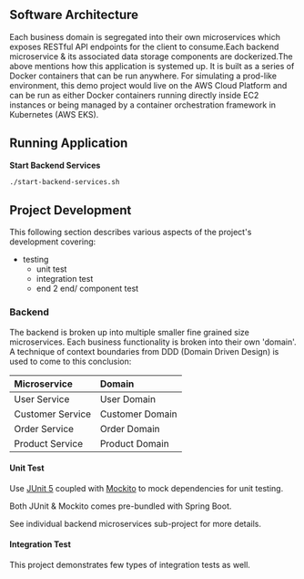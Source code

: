 
## Software Architecture

Each business domain is segregated into their own microservices which exposes RESTful API endpoints for the client to consume.Each backend microservice & its associated data storage components are dockerized.The above mentions how this application is systemed up. It is built as a series of Docker containers that can be run anywhere.
For simulating a prod-like environment, this demo project would live on the AWS Cloud Platform and can be run as either Docker containers running directly inside EC2 instances or being managed by a container orchestration framework in Kubernetes (AWS EKS).


## Running Application



__Start Backend Services__
```bash
./start-backend-services.sh
```



## Project Development
This following section describes various aspects of the project's development covering:

- testing
  - unit test
  - integration test
  - end 2 end/ component test

  

### Backend

The backend is broken up into multiple smaller fine grained size microservices.
Each business functionality is broken into their own 'domain'. A technique of context boundaries from DDD (Domain Driven Design) is used to come to this conclusion:

| Microservice     | Domain             |
|:-----------------|:-------------------|
| User Service     | User Domain        | 
| Customer Service | Customer Domain    | 
| Order Service    | Order Domain       | 
| Product Service  | Product Domain     | 

#### Unit Test

Use [JUnit 5](https://junit.org/junit5/) coupled with [Mockito](https://site.mockito.org/) to mock dependencies for unit testing.

Both JUnit & Mockito comes pre-bundled with Spring Boot.

See individual backend microservices sub-project for more details.

#### Integration Test

This project demonstrates few types of integration tests as well.

